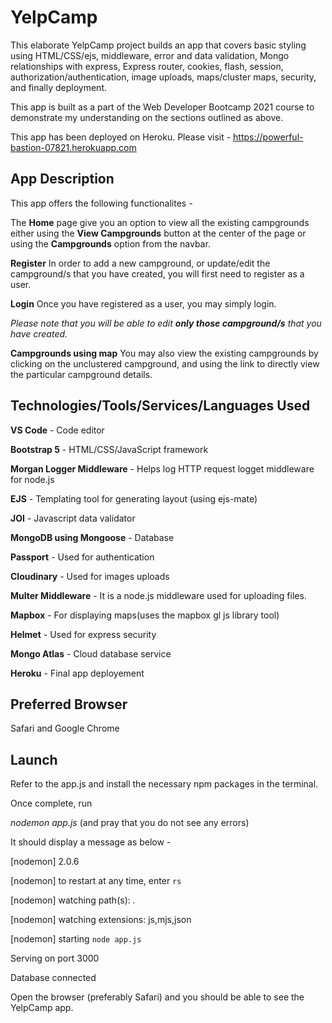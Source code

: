 # YelpCamp #
This elaborate YelpCamp project builds an app that covers basic styling using HTML/CSS/ejs, middleware, error and data validation, Mongo relationships with express, Express router, cookies, flash, session, authorization/authentication, image uploads, maps/cluster maps, security, and finally deployment. 

This app is built as a part of the Web Developer Bootcamp 2021 course to demonstrate my understanding on the sections outlined as above. 

This app has been deployed on Heroku. Please visit - https://powerful-bastion-07821.herokuapp.com

## App Description ## 
This app offers the following functionalites - 

The **Home** page give you an option to view all the existing campgrounds either using the **View Campgrounds** button at the center of the page or using the **Campgrounds** option from the navbar. 

**Register** In order to add a new campground, or update/edit the campground/s that you have created, you will first need to register as a user. 

**Login** Once you have registered as a user, you may simply login. 

_Please note that you will be able to edit **only those campground/s** that you have created._

**Campgrounds using map** You may also view the existing campgrounds by clicking on the unclustered campground, and using the link to directly view the particular campground details. 

## Technologies/Tools/Services/Languages Used ##
**VS Code** - Code editor 

**Bootstrap 5** - HTML/CSS/JavaScript framework

**Morgan Logger Middleware** - Helps log HTTP request logget middleware for node.js

**EJS** - Templating tool for generating layout (using ejs-mate)

**JOI** - Javascript data validator 

**MongoDB using Mongoose** - Database 

**Passport** - Used for authentication 

**Cloudinary** - Used for images uploads

**Multer Middleware** - It is a node.js middleware used for uploading files. 

**Mapbox** - For displaying maps(uses the mapbox gl js library tool)

**Helmet** - Used for express security

**Mongo Atlas** - Cloud database service

**Heroku** - Final app deployement 

## Preferred Browser ##

Safari and Google Chrome

## Launch ##

Refer to the app.js and install the necessary npm packages in the terminal. 

Once complete, run 

_nodemon app.js_ (and pray that you do not see any errors) 

It should display a message as below - 

[nodemon] 2.0.6

[nodemon] to restart at any time, enter `rs`

[nodemon] watching path(s): *.*

[nodemon] watching extensions: js,mjs,json

[nodemon] starting `node app.js`

Serving on port 3000

Database connected

Open the browser (preferably Safari) and you should be able to see the YelpCamp app. 
